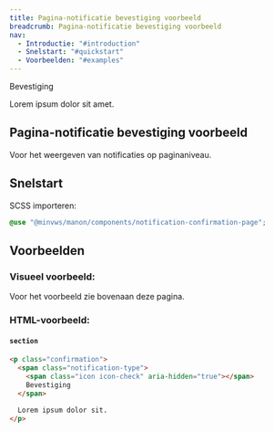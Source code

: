 ```yaml
---
title: Pagina-notificatie bevestiging voorbeeld
breadcrumb: Pagina-notificatie bevestiging voorbeeld
nav:
  - Introductie: "#introduction"
  - Snelstart: "#quickstart"
  - Voorbeelden: "#examples"
---
```


<section class="confirmation">
  <div>
    <span class="notification-type">
      <span class="icon icon-check" aria-hidden="true"></span>
      Bevestiging
    </span>
    <p>Lorem ipsum dolor sit amet.</p>
  </div>
</section>

<h2 id="introduction">Pagina-notificatie bevestiging voorbeeld</h2>

Voor het weergeven van notificaties op paginaniveau.

<h2 id="quickstart">Snelstart</h2>

SCSS importeren:

```scss
@use "@minvws/manon/components/notification-confirmation-page";
```

<h2 id="examples">Voorbeelden</h2>

### Visueel voorbeeld:

Voor het voorbeeld zie bovenaan deze pagina.

### HTML-voorbeeld:

#### `section`

```html
<p class="confirmation">
  <span class="notification-type">
    <span class="icon icon-check" aria-hidden="true"></span>
    Bevestiging
  </span>

  Lorem ipsum dolor sit.
</p>
```
